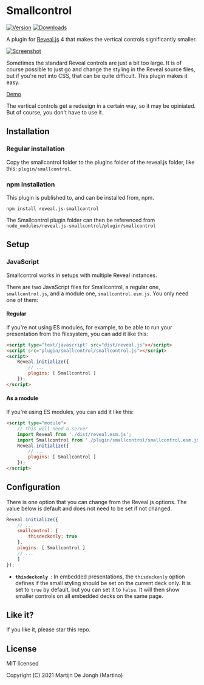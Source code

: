 # Smallcontrol

[![Version](https://img.shields.io/npm/v/reveal.js-smallcontrol)](#) [![Downloads](https://img.shields.io/npm/dt/reveal.js-smallcontrol)](https://github.com/Martinomagnifico/reveal.js-smallcontrol/archive/refs/heads/master.zip)



A plugin for [Reveal.js](https://revealjs.com) 4 that makes the vertical controls significantly smaller. 

[![Screenshot](https://martinomagnifico.github.io/reveal.js-smallcontrol/screenshot.png)](https://martinomagnifico.github.io/reveal.js-smallcontrol/demo.html)

Sometimes the standard Reveal controls are just a bit too large. It is of course possible to just go and change the styling in the Reveal source files, but if you're not into CSS, that can be quite difficult. This plugin makes it easy. 

[Demo](https://martinomagnifico.github.io/reveal.js-smallcontrol/demo.html)

The vertical controls get a redesign in a certain way, so it may be opiniated. But of course, you don't have to use it.




## Installation

### Regular installation

Copy the smallcontrol folder to the plugins folder of the reveal.js folder, like this: `plugin/smallcontrol`.

### npm installation

This plugin is published to, and can be installed from, npm.

```console
npm install reveal.js-smallcontrol
```
The Smallcontrol plugin folder can then be referenced from `node_modules/reveal.js-smallcontrol/plugin/smallcontrol `


## Setup

### JavaScript

Smallcontrol works in setups with multiple Reveal instances.

There are two JavaScript files for Smallcontrol, a regular one, `smallcontrol.js`, and a module one, `smallcontrol.esm.js`. You only need one of them:

#### Regular 
If you're not using ES modules, for example, to be able to run your presentation from the filesystem, you can add it like this:

```html
<script type="text/javascript" src="dist/reveal.js"></script>
<script src="plugin/smallcontrol/smallcontrol.js"></script>
<script>
	Reveal.initialize({
		// ...
		plugins: [ Smallcontrol ]
	});
</script>
```
#### As a module 
If you're using ES modules, you can add it like this:

```html
<script type="module">
	// This will need a server
	import Reveal from './dist/reveal.esm.js';
	import Smallcontrol from './plugin/smallcontrol/smallcontrol.esm.js';
	Reveal.initialize({
		// ...
		plugins: [ Smallcontrol ]
	});
</script>
```


## Configuration

There is one option that you can change from the Reveal.js options. The value below is default and does not need to be set if not changed.

```javascript
Reveal.initialize({
	// ...
	smallcontrol: {
		thisdeckonly: true
	},
	plugins: [ Smallcontrol ]
	// ... 
	]
});
```

* **`thisdeckonly `**: In embedded presentations, the `thisdeckonly` option defines if the small styling should be set on the current deck only. It is set to `true` by default, but you can set it to `false`. It will then show smaller controls on all embedded decks on the same page.
 

## Like it?

If you like it, please star this repo.


## License
MIT licensed

Copyright (C) 2021 Martijn De Jongh (Martino)
